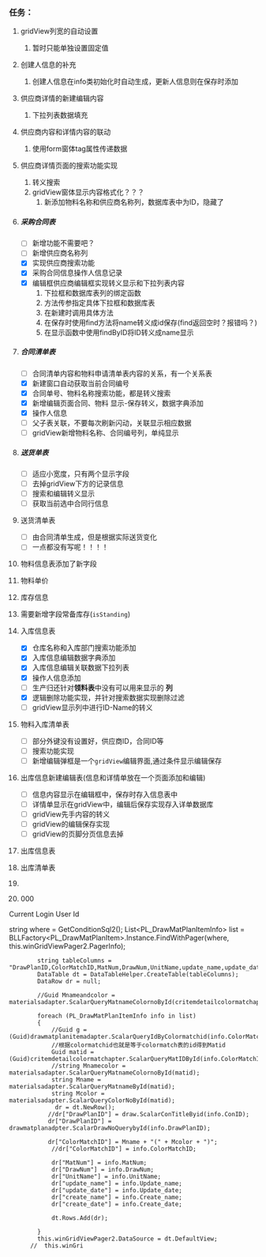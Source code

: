 ### 任务：

1. gridView列宽的自动设置
   
   1. 暂时只能单独设置固定值
   
2. 创建人信息的补充
   
   1. 创建人信息在info类初始化时自动生成，更新人信息则在保存时添加
   
3. 供应商详情的新建编辑内容
   
   1. 下拉列表数据填充
   
4. 供应商内容和详情内容的联动

   1. 使用form窗体tag属性传递数据
   
5. 供应商详情页面的搜索功能实现

   1. 转义搜索
   2. gridView窗体显示内容格式化？？？
      1. 新添加物料名称和供应商名称列，数据库表中为ID，隐藏了
   
7. ##### 采购合同表
   
   - [ ] 新增功能不需要吧？
   - [ ] 新增供应商名称列
   - [x] 实现供应商搜索功能
   - [x] 采购合同信息操作人信息记录
   - [x] 编辑框供应商编辑框实现转义显示和下拉列表内容
     1. 下拉框和数据库表列的绑定函数
     2. 方法传参指定具体下拉框和数据库表
     3. 在新建时调用具体方法
     4. 在保存时使用find方法将name转义成id保存(find返回空时？报错吗？)
     5. 在显示函数中使用findByID将ID转义成name显示
   
7. ##### 合同清单表

   - [ ] 合同清单内容和物料申请清单表内容的关系，有一个关系表
   - [x] 新建窗口自动获取当前合同编号
   - [x] 合同单号、物料名称搜索功能，都是转义搜索
   - [x] 新增编辑页面合同、物料 显示-保存转义，数据字典添加
   - [x] 操作人信息
   - [ ] 父子表关联，不要每次刷新闪动，关联显示相应数据
   - [ ] gridView新增物料名称、合同编号列，单纯显示

8. ##### 送货单表

   - [ ] 适应小宽度，只有两个显示字段
   - [ ] 去掉gridView下方的记录信息
   - [ ] 搜索和编辑转义显示
   - [ ] 获取当前选中合同行信息

9. 送货清单表

   - [ ] 由合同清单生成，但是根据实际送货变化
   - [ ] 一点都没有写呢！！！！

10. 物料信息表添加了新字段

   11. 物料单价

   12. 库存信息

   3. 需要新增字段常备库存(`isStanding`)

14. 入库信息表

    - [x] 仓库名称和入库部门搜索功能添加
    - [x] 入库信息编辑数据字典添加
    - [x] 入库信息编辑关联数据下拉列表
    - [x] 操作人信息添加
    - [ ] 生产归还针对**领料表**中没有可以用来显示的 **列**
    - [x] 逻辑删除功能实现，并针对搜索数据实现删除过滤
    - [ ] gridView显示列中进行ID-Name的转义

15. 物料入库清单表

    - [ ] 部分外键没有设置好，供应商ID，合同ID等
    - [ ] 搜索功能实现
    - [ ] 新增编辑弹框是一个`gridView`编辑界面,通过条件显示编辑保存

16. 出库信息新建编辑表(信息和详情单放在一个页面添加和编辑)

    - [ ] 信息内容显示在编辑框中，保存时存入信息表中
    - [ ] 详情单显示在gridView中，编辑后保存实现存入详单数据库
    - [ ] gridView先手内容的转义
    - [ ] gridView的编辑保存实现
    - [ ] gridView的页脚分页信息去掉

17. 出库信息表

18. 出库清单表

19. 

20. 000

Current Login User Id



string where = GetConditionSql2();
            List<PL_DrawMatPlanItemInfo> list = BLLFactory<PL_DrawMatPlanItem>.Instance.FindWithPager(where, this.winGridViewPager2.PagerInfo);

            string tableColumns = "DrawPlanID,ColorMatchID,MatNum,DrawNum,UnitName,update_name,update_date,create_name,create_date";
            DataTable dt = DataTableHelper.CreateTable(tableColumns);
            DataRow dr = null;
    
            //Guid Mnameandcolor = materialsadapter.ScalarQueryMatnameColornoById(critemdetailcolormatchapter.ScalarQueryMatIDById(drawmatplanitemadapter.ScalarQueryIdByColormatchid()));
    
            foreach (PL_DrawMatPlanItemInfo info in list)
            {
                //Guid g = (Guid)drawmatplanitemadapter.ScalarQueryIdByColormatchid(info.ColorMatchID);
                //根据colormatchid也就是等于colormatch表的id得到Matid
                Guid matid = (Guid)critemdetailcolormatchapter.ScalarQueryMatIDById(info.ColorMatchID);
                //string Mnamecolor = materialsadapter.ScalarQueryMatnameColornoById(matid);
                string Mname = materialsadapter.ScalarQueryMatnameById(matid);
                string Mcolor = materialsadapter.ScalarQueryColorNoById(matid);
                 dr = dt.NewRow();
               //dr["DrawPlanID"] = draw.ScalarConTitleByid(info.ConID);
               dr["DrawPlanID"] = drawmatplanadpter.ScalarDrawNoQuerybyId(info.DrawPlanID);
    
               dr["ColorMatchID"] = Mname + "(" + Mcolor + ")";
                //dr["ColorMatchID"] = info.ColorMatchID;
    
                dr["MatNum"] = info.MatNum;
                dr["DrawNum"] = info.DrawNum;
                dr["UnitName"] = info.UnitName;
                dr["update_name"] = info.Update_name;
                dr["update_date"] = info.Update_date;
                dr["create_name"] = info.Create_name;
                dr["create_date"] = info.Create_date;
    
                dt.Rows.Add(dr);
    
            }
            this.winGridViewPager2.DataSource = dt.DefaultView; 
          //  this.winGri